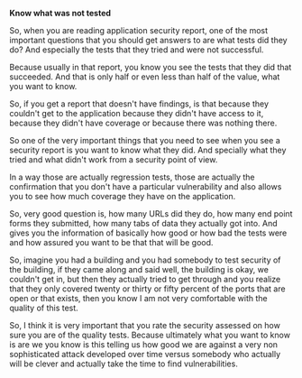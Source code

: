 **Know what was not tested**

So, when you are reading application security report, one of the most important questions that you should get answers to are what tests did they do? And especially the tests that they tried and were not successful.

Because usually in that report, you know you see the tests that they did that succeeded. And that is only half or even less than half of the value, what you want to know.

So, if you get a report that doesn't have findings, is that because they couldn't get to the application because they didn't have access to it, because they didn't have coverage or because there was nothing there.

So one of the very important things that you need to see when you see a security report is you want to know what they did. And specially what they tried and what didn't work from a security point of view.

In a way those are actually regression tests, those are actually the confirmation that you don't have a particular vulnerability and also allows you to see how much coverage they have on the application. 

So, very good question is, how many URLs did they do, how many end point forms they submitted, how many tabs of data they actually got into. And gives you the information of basically how good or how bad the tests were and how assured you want to be that that will be good.

So, imagine you had a building and you had somebody to test security of the building, if they came along and said well, the building is okay, we couldn't get in, but then they actually tried to get through and you realize that they only covered twenty or thirty or fifty percent of the ports that are open or that exists, then you know I am not very comfortable with the quality of this test.

So, I think it is very important that you rate the security assessed on how sure you are of the quality tests. Because ultimately what you want to know is are we you know is this telling us how good we are against a very non sophisticated attack developed over time versus somebody who actually will be clever and actually take the time to find vulnerabilities.